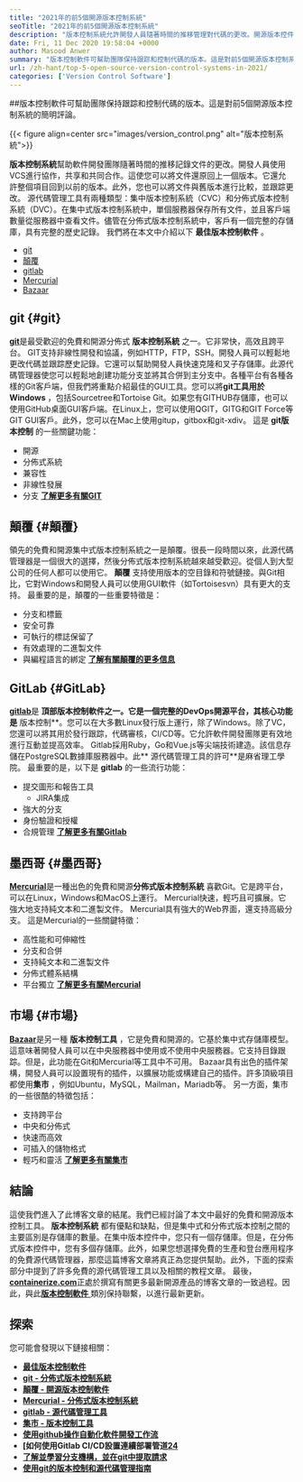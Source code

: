 ```yaml
---
title: "2021年的前5個開源版本控制系統" 
seoTitle: "2021年的前5個開源版本控制系統" 
description: "版本控制系統允許開發人員隨著時間的推移管理對代碼的更改。開源版本控件具有分佈式和客戶端服務器模型。" 
date: Fri, 11 Dec 2020 19:58:04 +0000
author: Masood Anwer
summary: "版本控制軟件可幫助團隊保持跟踪和控制代碼的版本。這是對前5個開源版本控制系統的簡明評論。" 
url: /zh-hant/top-5-open-source-version-control-systems-in-2021/
categories: ['Version Control Software']
---
```


##版本控制軟件可幫助團隊保持跟踪和控制代碼的版本。這是對前5個開源版本控制系統的簡明評論。

{{< figure align=center src="images/version_control.png" alt="版本控制系統">}}

**版本控制系統**幫助軟件開發團隊隨著時間的推移記錄文件的更改。開發人員使用VCS進行協作，共享和共同合作。這使您可以將文件還原回上一個版本。它還允許整個項目回到以前的版本。此外，您也可以將文件與舊版本進行比較，並跟踪更改。
源代碼管理工具有兩種類型：集中版本控制系統（CVC）和分佈式版本控制系統（DVC）。在集中式版本控制系統中，單個服務器保存所有文件，並且客戶端數量從服務器中查看文件。儘管在分佈式版本控制系統中，客戶有一個完整的存儲庫，具有完整的歷史記錄。
我們將在本文中介紹以下 **最佳版本控制軟件** 。
  * [git][2]
  * [顛覆][3]
  * [gitlab][4]
  * [Mercurial][5]
  * [Bazaar][6]

## git {#git}

[ **git**][7]是最受歡迎的免費和開源分佈式 **版本控制系統** 之一。它非常快，高效且跨平台。 GIT支持非線性開發和協議，例如HTTP，FTP，SSH。開發人員可以輕鬆地更改代碼並跟踪歷史記錄。它還可以幫助開發人員快速克隆和叉子存儲庫。此源代碼管理器使您可以輕鬆地創建功能分支並將其合併到主分支中。各種平台有各種各樣的Git客戶端，但我們將重點介紹最佳的GUI工具。您可以將**git工具用於Windows** ，包括Sourcetree和Tortoise Git。如果您有GITHUB存儲庫，也可以使用GitHub桌面GUI客戶端。在Linux上，您可以使用QGIT，GITG和GIT Force等GIT GUI客戶。此外，您可以在Mac上使用gitup，gitbox和git-xdiv。
這是 **git版本控制** 的一些關鍵功能：
* 開源
* 分佈式系統
* 兼容性
* 非線性發展
* 分支
[ **了解更多有關GIT** ][8]

## 顛覆 {#顛覆}

領先的免費和開源集中式版本控制系統之一是顛覆。很長一段時間以來，此源代碼管理器是一個很大的選擇，然後分佈式版本控制系統越來越受歡迎。從個人到大型公司的任何人都可以使用它。 **顛覆** 支持使用版本的空目錄和符號鏈接。與Git相比，它對Windows和開發人員可以使用GUI軟件（如Tortoisesvn）具有更大的支持。
最重要的是，顛覆的一些重要特徵是：
* 分支和標籤
* 安全可靠
* 可執行的標誌保留了
* 有效處理的二進製文件
* 與編程語言的綁定
[ **了解有關顛覆的更多信息** ][9]

## GitLab {#GitLab}

[ **gitlab**][10]是 **頂部版本控制軟件之一。它是一個完整的DevOps開源平台，其核心功能是** 版本控制**。您可以在大多數Linux發行版上運行，除了Windows。除了VC，您還可以將其用於發行跟踪，代碼審核，CI/CD等。它允許軟件開發團隊更有效地進行互動並提高效率。 Gitlab採用Ruby，Go和Vue.js等尖端技術建造。該信息存儲在PostgreSQL數據庫服務器中。此** 源代碼管理工具的許可**是麻省理工學院。
最重要的是，以下是 **gitlab** 的一些流行功能：
* 提交圖形和報告工具
  * JIRA集成
* 強大的分支
* 身份驗證和授權
* 合規管理
[ **了解更多有關Gitlab** ][11]

## 墨西哥 {#墨西哥}

[ **Mercurial**][12]是一種出色的免費和開源**分佈式版本控制系統** 喜歡Git。它是跨平台，可以在Linux，Windows和MacOS上運行。 Mercurial快速，輕巧且可擴展。它強大地支持純文本和二進製文件。 Mercurial具有強大的Web界面，還支持高級分支。
這是Mercurial的一些關鍵特徵：
* 高性能和可伸縮性
* 分支和合併
* 支持純文本和二進製文件
* 分佈式體系結構
* 平台獨立
[ **了解更多有關Mercurial** ][13]

## 市場 {#市場}

[ **Bazaar**][14]是另一種 **版本控制工具** ，它是免費和開源的。它基於集中式存儲庫模型。這意味著開發人員可以在中央服務器中使用或不使用中央服務器。它支持目錄跟踪。但是，此功能在Git和Mercurial等工具中不可用。 Bazaar具有出色的插件架構，開發人員可以設置現有的插件，以擴展功能或構建自己的插件。許多頂級項目都使用**集市** ，例如Ubuntu，MySQL，Mailman，Mariadb等。
另一方面，集市的一些很酷的特徵包括：
* 支持跨平台
* 中央和分佈式
* 快速而高效
* 可插入的儲物格式
* 輕巧和靈活
[ **了解更多有關集市** ][15]

## 結論
這使我們進入了此博客文章的結尾。我們已經討論了本文中最好的免費和開源版本控制工具。 **版本控制系統** 都有優點和缺點，但是集中式和分佈式版本控制之間的主要區別是存儲庫的數量。在集中版本控件中，您只有一個存儲庫。但是，在分佈式版本控件中，您有多個存儲庫。此外，如果您想選擇免費的生產和登台應用程序的免費源代碼管理器，那麼這篇博客文章將真正為您提供幫助。此外，下面的探索部分中提到了許多免費的源代碼管理工具以及相關的教程文章。
最後，[ **containerize.com**][16]正處於撰寫有關更多最新開源產品的博客文章的一致過程。因此，與此[**版本控制軟件** ][17]類別保持聯繫，以進行最新更新。

## 探索
您可能會發現以下鏈接相關：
* [ **最佳版本控制軟件** ][1]
* [ **git  - 分佈式版本控制系統** ][18]
* [ **顛覆 - 開源版本控制軟件** ][19]
* [ **Mercurial  - 分佈式版本控制系統** ][20]
* [ **gitlab  - 源代碼管理工具** ][21]
* [ **集市 - 版本控制工具** ][22]
* [ **使用github操作自動化軟件開發工作流** ][23]
* **[如何使用Gitlab CI/CD設置連續部署管道[24]** 
* **[了解並學習分支機構，並在git中提取請求][25]** 
* **[使用git的版本控制和源代碼管理指南][26]** 



[1]: https://products.containerize.com/version-control
[2]: #Git
[3]: #Subversion
[4]: #GitLab
[5]: #Mercurial
[6]: #Bazaar
[7]: https://products.containerize.com/version-control/git/
[8]: https://git-scm.com/
[9]: https://subversion.apache.org/
[10]: https://products.containerize.com/version-control/gitlab/
[11]: https://about.gitlab.com/
[12]: https://products.containerize.com/version-control/mercurial/
[13]: https://www.mercurial-scm.org/
[14]: https://products.containerize.com/version-control/bazaar/
[15]: https://bazaar.canonical.com/
[16]: https://containerize.com
[17]: https://blog.containerize.com/category/version-control-software/
[18]: https://products.containerize.com/version-control/git
[19]: https://products.containerize.com/version-control/subversion
[20]: https://products.containerize.com/version-control/mercurial
[21]: https://products.containerize.com/version-control/gitlab
[22]: https://products.containerize.com/version-control/bazaar
[23]: https://blog.containerize.com/version-control-software/github-actions-tutorial-automate-your-first-workflow/
[24]: https://blog.containerize.com/version-control-software/gitlab-continuous-deployment-how-it-works/
[25]: https://blog.containerize.com/version-control-software/understand-and-learn-branches-and-pull-requests-in-git/
[26]: https://blog.containerize.com/2021/01/08/guide-to-version-control-and-source-code-management-using-git/
